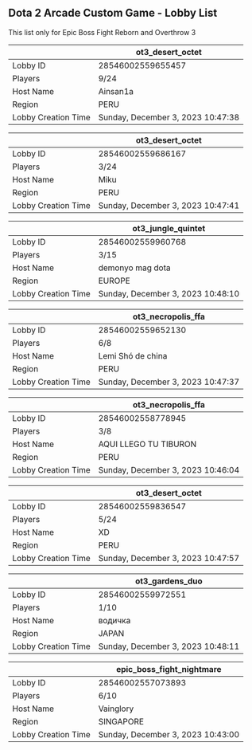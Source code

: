 ## Dota 2 Arcade Custom Game - Lobby List

This list only for Epic Boss Fight Reborn and Overthrow 3

|  | ot3_desert_octet |
| ------ | ------ |
| Lobby ID | 28546002559655457 |
| Players | 9/24 |
| Host Name | Ainsan1a |
| Region | PERU |
| Lobby Creation Time | Sunday, December 3, 2023 10:47:38 |


|  | ot3_desert_octet |
| ------ | ------ |
| Lobby ID | 28546002559686167 |
| Players | 3/24 |
| Host Name | Miku |
| Region | PERU |
| Lobby Creation Time | Sunday, December 3, 2023 10:47:41 |


|  | ot3_jungle_quintet |
| ------ | ------ |
| Lobby ID | 28546002559960768 |
| Players | 3/15 |
| Host Name | demonyo mag dota |
| Region | EUROPE |
| Lobby Creation Time | Sunday, December 3, 2023 10:48:10 |


|  | ot3_necropolis_ffa |
| ------ | ------ |
| Lobby ID | 28546002559652130 |
| Players | 6/8 |
| Host Name | Lemi Shó de china |
| Region | PERU |
| Lobby Creation Time | Sunday, December 3, 2023 10:47:37 |


|  | ot3_necropolis_ffa |
| ------ | ------ |
| Lobby ID | 28546002558778945 |
| Players | 3/8 |
| Host Name | AQUI LLEGO TU TIBURON |
| Region | PERU |
| Lobby Creation Time | Sunday, December 3, 2023 10:46:04 |


|  | ot3_desert_octet |
| ------ | ------ |
| Lobby ID | 28546002559836547 |
| Players | 5/24 |
| Host Name | XD |
| Region | PERU |
| Lobby Creation Time | Sunday, December 3, 2023 10:47:57 |


|  | ot3_gardens_duo |
| ------ | ------ |
| Lobby ID | 28546002559972551 |
| Players | 1/10 |
| Host Name | водичка |
| Region | JAPAN |
| Lobby Creation Time | Sunday, December 3, 2023 10:48:11 |


|  | epic_boss_fight_nightmare |
| ------ | ------ |
| Lobby ID | 28546002557073893 |
| Players | 6/10 |
| Host Name | Vainglory |
| Region | SINGAPORE |
| Lobby Creation Time | Sunday, December 3, 2023 10:43:00 |


